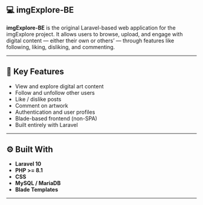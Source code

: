## 💻 imgExplore-BE

**imgExplore-BE** is the original Laravel-based web application for the imgExplore project. It allows users to browse, upload, and engage with digital content — either their own or others’ — through features like following, liking, disliking, and commenting.

---

## 🚀 Key Features

- View and explore digital art content
- Follow and unfollow other users
- Like / dislike posts
- Comment on artwork
- Authentication and user profiles
- Blade-based frontend (non-SPA)
- Built entirely with Laravel

---

## ⚙️ Built With

- **Laravel 10**
- **PHP >= 8.1**
- **CSS**
- **MySQL / MariaDB**
- **Blade Templates**

---
